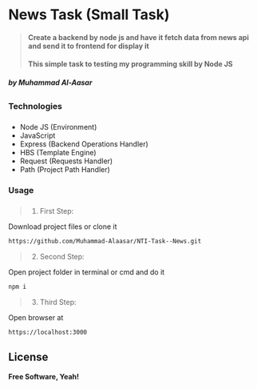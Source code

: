 # News Task (Small Task)

> #### Create a backend by node js and have it fetch data from news api and send it to frontend for display it
> #### This simple task to testing my programming skill by Node JS
##### by _Muhammad Al-Aasar_

## 

### Technologies
###
- Node JS (Environment)
- JavaScript
- Express (Backend Operations Handler)
- HBS (Template Engine)
- Request (Requests Handler)
- Path (Project Path Handler)

### Usage
###
> 1. First Step:

Download project files or clone it
```sh
https://github.com/Muhammad-Alaasar/NTI-Task--News.git
```
> 2. Second Step:

Open project folder in terminal or cmd and do it
```sh
npm i
```
> 3. Third Step:

Open browser at


```sh
https://localhost:3000
```


## License

**Free Software, Yeah!**